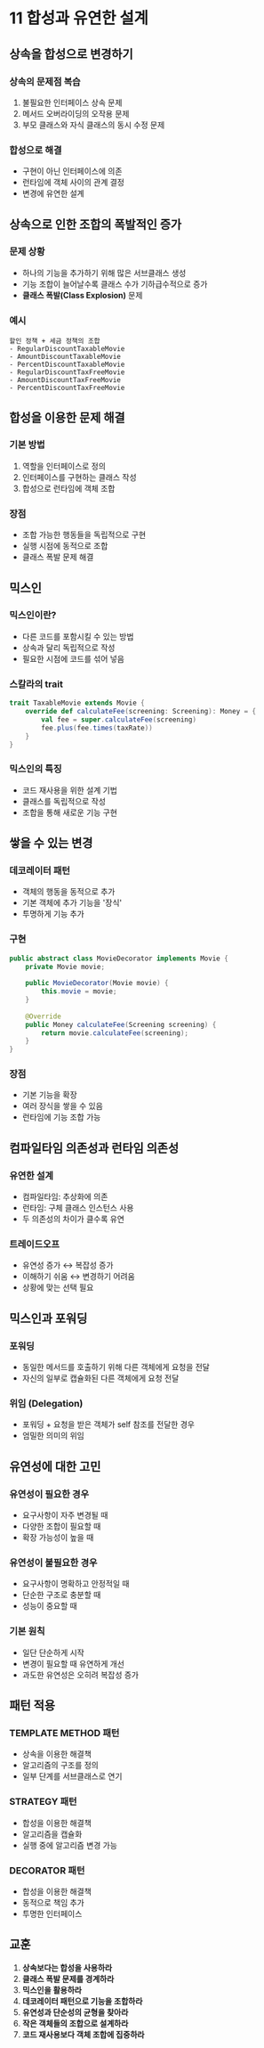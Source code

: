 # 11 합성과 유연한 설계

## 상속을 합성으로 변경하기

### 상속의 문제점 복습
1. 불필요한 인터페이스 상속 문제
2. 메서드 오버라이딩의 오작용 문제
3. 부모 클래스와 자식 클래스의 동시 수정 문제

### 합성으로 해결
- 구현이 아닌 인터페이스에 의존
- 런타임에 객체 사이의 관계 결정
- 변경에 유연한 설계

## 상속으로 인한 조합의 폭발적인 증가

### 문제 상황
- 하나의 기능을 추가하기 위해 많은 서브클래스 생성
- 기능 조합이 늘어날수록 클래스 수가 기하급수적으로 증가
- **클래스 폭발(Class Explosion)** 문제

### 예시
```
할인 정책 + 세금 정책의 조합
- RegularDiscountTaxableMovie
- AmountDiscountTaxableMovie
- PercentDiscountTaxableMovie
- RegularDiscountTaxFreeMovie
- AmountDiscountTaxFreeMovie
- PercentDiscountTaxFreeMovie
```

## 합성을 이용한 문제 해결

### 기본 방법
1. 역할을 인터페이스로 정의
2. 인터페이스를 구현하는 클래스 작성
3. 합성으로 런타임에 객체 조합

### 장점
- 조합 가능한 행동들을 독립적으로 구현
- 실행 시점에 동적으로 조합
- 클래스 폭발 문제 해결

## 믹스인

### 믹스인이란?
- 다른 코드를 포함시킬 수 있는 방법
- 상속과 달리 독립적으로 작성
- 필요한 시점에 코드를 섞어 넣음

### 스칼라의 trait
```scala
trait TaxableMovie extends Movie {
    override def calculateFee(screening: Screening): Money = {
        val fee = super.calculateFee(screening)
        fee.plus(fee.times(taxRate))
    }
}
```

### 믹스인의 특징
- 코드 재사용을 위한 설계 기법
- 클래스를 독립적으로 작성
- 조합을 통해 새로운 기능 구현

## 쌓을 수 있는 변경

### 데코레이터 패턴
- 객체의 행동을 동적으로 추가
- 기본 객체에 추가 기능을 '장식'
- 투명하게 기능 추가

### 구현
```java
public abstract class MovieDecorator implements Movie {
    private Movie movie;
    
    public MovieDecorator(Movie movie) {
        this.movie = movie;
    }
    
    @Override
    public Money calculateFee(Screening screening) {
        return movie.calculateFee(screening);
    }
}
```

### 장점
- 기본 기능을 확장
- 여러 장식을 쌓을 수 있음
- 런타임에 기능 조합 가능

## 컴파일타임 의존성과 런타임 의존성

### 유연한 설계
- 컴파일타임: 추상화에 의존
- 런타임: 구체 클래스 인스턴스 사용
- 두 의존성의 차이가 클수록 유연

### 트레이드오프
- 유연성 증가 ↔ 복잡성 증가
- 이해하기 쉬움 ↔ 변경하기 어려움
- 상황에 맞는 선택 필요

## 믹스인과 포워딩

### 포워딩
- 동일한 메서드를 호출하기 위해 다른 객체에게 요청을 전달
- 자신의 일부로 캡슐화된 다른 객체에게 요청 전달

### 위임 (Delegation)
- 포워딩 + 요청을 받은 객체가 self 참조를 전달한 경우
- 엄밀한 의미의 위임

## 유연성에 대한 고민

### 유연성이 필요한 경우
- 요구사항이 자주 변경될 때
- 다양한 조합이 필요할 때
- 확장 가능성이 높을 때

### 유연성이 불필요한 경우
- 요구사항이 명확하고 안정적일 때
- 단순한 구조로 충분할 때
- 성능이 중요할 때

### 기본 원칙
- 일단 단순하게 시작
- 변경이 필요할 때 유연하게 개선
- 과도한 유연성은 오히려 복잡성 증가

## 패턴 적용

### TEMPLATE METHOD 패턴
- 상속을 이용한 해결책
- 알고리즘의 구조를 정의
- 일부 단계를 서브클래스로 연기

### STRATEGY 패턴
- 합성을 이용한 해결책
- 알고리즘을 캡슐화
- 실행 중에 알고리즘 변경 가능

### DECORATOR 패턴
- 합성을 이용한 해결책
- 동적으로 책임 추가
- 투명한 인터페이스

## 교훈

1. **상속보다는 합성을 사용하라**
2. **클래스 폭발 문제를 경계하라**
3. **믹스인을 활용하라**
4. **데코레이터 패턴으로 기능을 조합하라**
5. **유연성과 단순성의 균형을 찾아라**
6. **작은 객체들의 조합으로 설계하라**
7. **코드 재사용보다 객체 조합에 집중하라**

